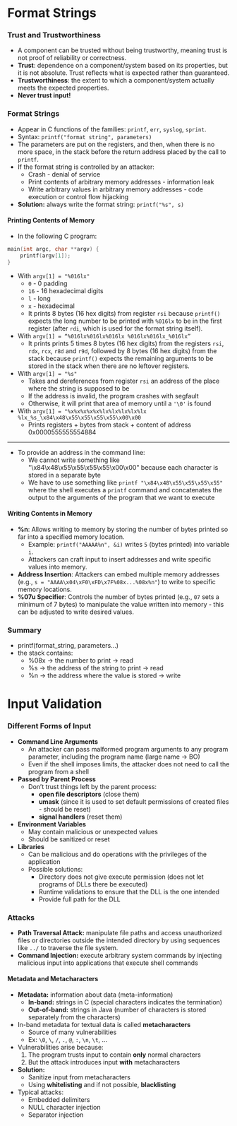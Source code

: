 # Format Strings
### Trust and Trustworthiness
- A component can be trusted without being trustworthy, meaning trust is not proof of reliability or correctness.
- **Trust**: dependence on a component/system based on its properties, but it is not absolute. Trust reflects what is expected rather than guaranteed.
- **Trustworthiness**: the extent to which a component/system actually meets the expected properties.
- **Never trust input!**

### Format Strings
- Appear in C functions of the families: `printf`, `err`, `syslog`, `sprint`.
- Syntax: `printf("format string", parameters)`
- The parameters are put on the registers, and then, when there is no more space, in the stack before the return address placed by the call to `printf`.
- If the format string is controlled by an attacker:
	- Crash - denial of service
	- Print contents of arbitrary memory addresses - information leak
	- Write arbitrary values in arbitrary memory addresses - code execution or control flow hijacking
- **Solution:** always write the format string: `printf("%s", s)`

#### Printing Contents of Memory
- In the following C program:

```c
main(int argc, char **argv) {
	printf(argv[1]);
}
```

- With `argv[1] = "%016lx"`
	- `0` - 0 padding
	- `16` - 16 hexadecimal digits
	- `l` - long
	- `x` - hexadecimal
	- It prints 8 bytes (16 hex digits) from register `rsi` because `printf()` expects the long number to be printed with `%016lx` to be in the first register (after `rdi`, which is used for the format string itself).
- With `argv[1] = “%016lx%016lx%016lx %016lx%016lx_%016lx”`
	- It prints prints 5 times 8 bytes (16 hex digits) from the registers `rsi`, `rdx`, `rcx`, `r8d` and `r9d`, followed by 8 bytes (16 hex digits) from the stack because `printf()` expects the remaining arguments to be stored in the stack when there are no leftover registers.
- With `argv[1] = "%s"`
	- Takes and dereferences from register `rsi` an address of the place where the string is supposed to be
	- If the address is invalid, the program crashes with segfault
	- Otherwise, it will print that area of memory until a `'\0'` is found
- With `argv[1] = "%x%x%x%x%x%lx%lx%lx%lx%lx %lx_%s_\x84\x48\x55\x55\x55\x55\x00\x00`
	- Prints registers + bytes from stack + content of address 0x0000555555554884

--- 

- To provide an address in the command line:
	- We cannot write something like "\x84\x48\x55\x55\x55\x55\x00\x00" because each character is stored in a separate byte
	- We have to use something like `printf "\x84\x48\x55\x55\x55\x55"` where the shell executes a `printf` command and concatenates the output to the arguments of the program that we want to execute

#### Writing Contents in Memory
- **%n**: Allows writing to memory by storing the number of bytes printed so far into a specified memory location.
    - Example: `printf("AAAAA%n", &i)` writes `5` (bytes printed) into variable `i`.
    - Attackers can craft input to insert addresses and write specific values into memory.
- **Address Insertion**: Attackers can embed multiple memory addresses (e.g., `s = "AAAA\x04\xF0\xFD\x7F%08x...%08x%n"`) to write to specific memory locations.
- **%07u Specifier**: Controls the number of bytes printed (e.g., `07` sets a minimum of 7 bytes) to manipulate the value written into memory - this can be adjusted to write desired values.

### Summary
- printf(format_string, parameters…)
- the stack contains:
	- %08x → the number to print → read
	- %s → the address of the string to print → read
	- %n → the address where the value is stored → write

# Input Validation
### Different Forms of Input
- **Command Line Arguments**
	- An attacker can pass malformed program arguments to any program parameter, including the program name (large name → BO)
	- Even if the shell imposes limits, the attacker does not need to call the program from a shell
- **Passed by Parent Process**
	- Don’t trust things left by the parent process:
		- **open file descriptors** (close them)
		- **umask** (since it is used to set default permissions of created files - should be reset)
		- **signal handlers** (reset them)
- **Environment Variables**
	- May contain malicious or unexpected values
	- Should be sanitized or reset
- **Libraries**
	- Can be malicious and do operations with the privileges of the application
	- Possible solutions:
		- Directory does not give execute permission (does not let programs of DLLs there be executed)
		- Runtime validations to ensure that the DLL is the one intended
		- Provide full path for the DLL

### Attacks
- **Path Traversal Attack:** manipulate file paths and access unauthorized files or directories outside the intended directory by using sequences like `../` to traverse the file system.
- **Command Injection:** execute arbitrary system commands by injecting malicious input into applications that execute shell commands

#### Metadata and Metacharacters
- **Metadata:** information about data (meta-information)
	- **In-band:** strings in C (special characters indicates the termination)
	- **Out-of-band:** strings in Java (number of characters is stored separately from the characters)
- In-band metadata for textual data is called **metacharacters**
	- Source of many vulnerabilities
	- Ex: `\0`, `\`, `/`, `.`, `@`, `:`, `\n`, `\t`, ...
- Vulnerabilities arise because:
	1. The program trusts input to contain **only** normal characters
	2. But the attack introduces input **with** metacharacters
- **Solution:**
	- Sanitize input from metacharacters
	- Using **whitelisting** and if not possible, **blacklisting**
- Typical attacks:
	- Embedded delimiters
	- NULL character injection
	- Separator injection

